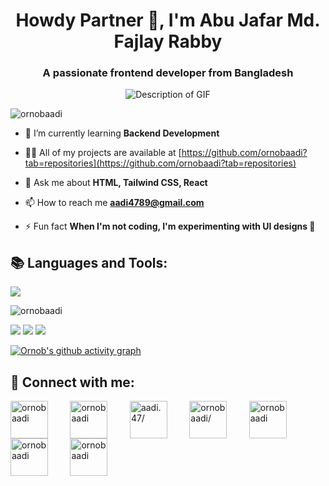 
<h1 align="center">Howdy Partner 👋, I'm Abu Jafar Md. Fajlay Rabby</h1>
<h3 align="center">A passionate frontend developer from Bangladesh</h3>

<p align="center">
  <img src="https://user-images.githubusercontent.com/74038190/212750672-2f3f2b50-c84f-4ed8-a60a-849ae69ff9df.gif" alt="Description of GIF">
</p>


<p align="left"> <img src="https://komarev.com/ghpvc/?username=ornobaadi&label=Profile%20views&color=0e75b6&style=flat" alt="ornobaadi" /> </p>

- 🌱 I’m currently learning **Backend Development**

- 👨‍💻 All of my projects are available at [https://github.com/ornobaadi?tab=repositories](https://github.com/ornobaadi?tab=repositories)

- 💬 Ask me about **HTML, Tailwind CSS, React**

- 📫 How to reach me **aadi4789@gmail.com**

- ⚡ Fun fact **When I'm not coding, I'm experimenting with UI designs 🎨**


## 	📚 Languages and Tools:
<p align="left">
  <a href="https://skillicons.dev">
    <img src="https://skillicons.dev/icons?i=html,css,tailwind,js,react,figma,django,express,firebase,kotlin,mongodb,nextjs,nodejs,notion,php,py,sublime,ts,xd,vite,vercel&perline=7" />
  </a>
</p>

<p><img align="center" src="https://github-readme-streak-stats.herokuapp.com/?user=ornobaadi&theme=dark" alt="ornobaadi" /></p>


![](http://github-profile-summary-cards.vercel.app/api/cards/repos-per-language?username=ornobaadi&theme=2077)
![](http://github-profile-summary-cards.vercel.app/api/cards/productive-time?username=ornobaadi&theme=github_dark&utcOffset=8)
![](http://github-profile-summary-cards.vercel.app/api/cards/profile-details?username=ornobaadi&theme=github_dark)

[![Ornob's github activity graph](https://github-readme-activity-graph.vercel.app/graph?username=ornobaadi&theme=github-compact)](https://github.com/ashutosh00710/github-readme-activity-graph)


## 🤝 Connect with me:
<p align="left">
<a href="https://twitter.com/ornobaadi" target="blank"><img align="center" src="https://raw.githubusercontent.com/rahuldkjain/github-profile-readme-generator/master/src/images/icons/Social/twitter.svg" alt="ornobaadi" height="60" width="60" /></a>
   &nbsp;&nbsp;&nbsp; &nbsp;&nbsp;&nbsp;
<a href="https://linkedin.com/in/ornobaadi" target="blank"><img align="center" src="https://raw.githubusercontent.com/rahuldkjain/github-profile-readme-generator/master/src/images/icons/Social/linked-in-alt.svg" alt="ornobaadi" height="60" width="60" /></a>
   &nbsp;&nbsp;&nbsp; &nbsp;&nbsp;&nbsp;
<a href="https://fb.com/aadi.47/" target="blank"><img align="center" src="https://raw.githubusercontent.com/rahuldkjain/github-profile-readme-generator/master/src/images/icons/Social/facebook.svg" alt="aadi.47/" height="60" width="60" /></a>
   &nbsp;&nbsp;&nbsp; &nbsp;&nbsp;&nbsp;
<a href="https://instagram.com/ornobaadi/" target="blank"><img align="center" src="https://raw.githubusercontent.com/rahuldkjain/github-profile-readme-generator/master/src/images/icons/Social/instagram.svg" alt="ornobaadi/" height="60" width="60" /></a>
   &nbsp;&nbsp;&nbsp; &nbsp;&nbsp;&nbsp;
<a href="https://dribbble.com/ornobaadi" target="blank"><img align="center" src="https://raw.githubusercontent.com/rahuldkjain/github-profile-readme-generator/master/src/images/icons/Social/dribbble.svg" alt="ornobaadi" height="60" width="60" /></a>
   &nbsp;&nbsp;&nbsp; &nbsp;&nbsp;&nbsp;
<a href="https://www.behance.net/ornobaadi" target="blank"><img align="center" src="https://raw.githubusercontent.com/rahuldkjain/github-profile-readme-generator/master/src/images/icons/Social/behance.svg" alt="ornobaadi" height="60" width="60" /></a>
   &nbsp;&nbsp;&nbsp; &nbsp;&nbsp;&nbsp;
<a href="https://www.youtube.com/@ornobaadi" target="blank"><img align="center" src="https://raw.githubusercontent.com/rahuldkjain/github-profile-readme-generator/master/src/images/icons/Social/youtube.svg" alt="ornobaadi" height="60" width="60" /></a>
  &nbsp;&nbsp;&nbsp; &nbsp;&nbsp;&nbsp;
</p>
